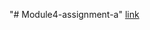 "# Module4-assignment-a" 
[link](file:///C:/Users/nicho/OneDrive/Web%20design/Module%204/Module%204%20solution/module%204%20asignment%20solution/module4a.html)
